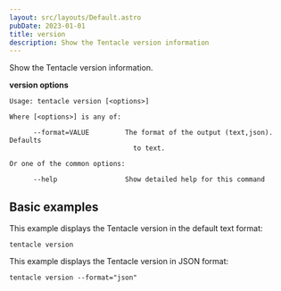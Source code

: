 ```yaml
---
layout: src/layouts/Default.astro
pubDate: 2023-01-01
title: version
description: Show the Tentacle version information
---
```


Show the Tentacle version information.

**version options**

```text
Usage: tentacle version [<options>]

Where [<options>] is any of:

      --format=VALUE         The format of the output (text,json). Defaults
                               to text.

Or one of the common options:

      --help                 Show detailed help for this command
```

## Basic examples

This example displays the Tentacle version in the default text format:

```
tentacle version
```

This example displays the Tentacle version in JSON format:

```
tentacle version --format="json"
```
